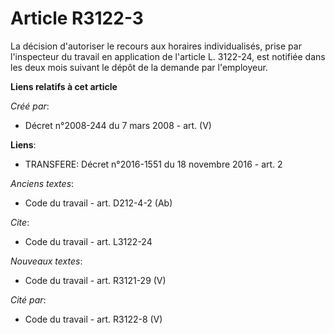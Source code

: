 # Article R3122-3

La décision d'autoriser le recours aux horaires individualisés, prise par l'inspecteur du travail en application de l'article
L. 3122-24, est notifiée dans les deux mois suivant le dépôt de la demande par l'employeur.

**Liens relatifs à cet article**

_Créé par_:

  - Décret n°2008-244 du 7 mars 2008 - art. (V)

**Liens**:

  - TRANSFERE: Décret n°2016-1551 du 18 novembre 2016 - art. 2

_Anciens textes_:

  - Code du travail - art. D212-4-2 (Ab)

_Cite_:

  - Code du travail - art. L3122-24

_Nouveaux textes_:

  - Code du travail - art. R3121-29 (V)

_Cité par_:

  - Code du travail - art. R3122-8 (V)
